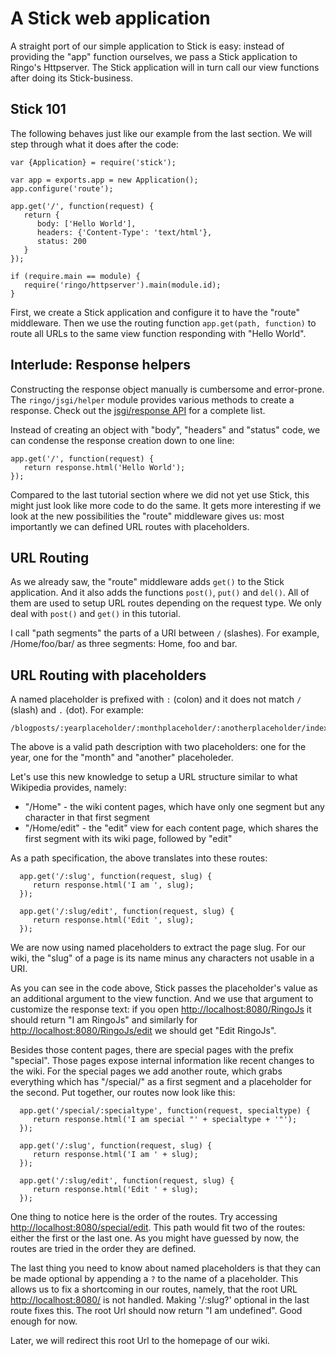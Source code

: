 A Stick web application
==================================

A straight port of our simple application to Stick is easy: instead of providing the "app" function ourselves, we pass a Stick application to Ringo's Httpserver. The Stick application will in turn call our view functions after doing its Stick-business.

Stick 101
-------------

The following behaves just like our example from the last section. We will step through what it does after the code:

    var {Application} = require('stick');

    var app = exports.app = new Application();
    app.configure('route');

    app.get('/', function(request) {
       return {
          body: ['Hello World'],
          headers: {'Content-Type': 'text/html'},
          status: 200
       }
    });

    if (require.main == module) {
       require('ringo/httpserver').main(module.id);
    }

First, we create a Stick application and configure it to have the "route" middleware. Then we use the routing function `app.get(path, function)` to route all URLs to the same view function responding with "Hello World".

Interlude: Response helpers
-----------------------------

Constructing the response object manually is cumbersome and error-prone. The `ringo/jsgi/helper` module provides various methods to create a response. Check out the [jsgi/response API](http://ringojs.org/api/master/ringo/jsgi/response/) for a complete list.

Instead of creating an object with "body", "headers" and "status" code, we can condense the response creation down to one line:

    app.get('/', function(request) {
       return response.html('Hello World');
    });

Compared to the last tutorial section where we did not yet use Stick, this might just look like more code to do the same. It gets more interesting if we look at the new possibilities the "route" middleware gives us: most importantly we can defined URL routes with placeholders.

URL Routing
-------------

As we already saw, the "route" middleware adds `get()` to the Stick application. And it also adds the functions `post()`, `put()` and `del()`. All of them are used to setup URL routes depending on the request type. We only deal with `post()` and `get()` in this tutorial.


I call "path segments" the parts of a URI between `/` (slashes). For example, /Home/foo/bar/ as three segments: Home, foo and bar.

URL Routing with placeholders
-----------------

A named placeholder is prefixed with `:` (colon) and it does not match `/` (slash) and `.` (dot). For example:

    /blogposts/:yearplaceholder/:monthplaceholder/:anotherplaceholder/index.html


The above is a valid path description with two placeholders: one for the year, one for the "month" and "another" placeholeder.

Let's use this new knowledge to setup a URL structure similar to what Wikipedia provides, namely:

  * "/Home" - the wiki content pages, which have only one segment but any character in that first segment
  * "/Home/edit" - the "edit" view for each content page, which shares the first segment with its wiki page, followed by "edit"

As a path specification, the above translates into these routes:


      app.get('/:slug', function(request, slug) {
         return response.html('I am ', slug);
      });

      app.get('/:slug/edit', function(request, slug) {
         return response.html('Edit ', slug);
      });

We are now using named placeholders to extract the page slug. For our wiki, the "slug" of a page is its name minus any characters not usable in a URI.

As you can see in the code above, Stick passes the placeholder's value as an additional argument to the view function. And we use that argument to customize the response text: if you open <http://localhost:8080/RingoJs> it should return "I am RingoJs" and similarly for <http://localhost:8080/RingoJs/edit> we should get "Edit RingoJs".

Besides those content pages, there are special pages with the prefix "special". Those pages expose internal information like recent changes to the wiki. For the special pages we add another route, which grabs everything which has "/special/" as a first segment and a placeholder for the second. Put together, our routes now look like this:

      app.get('/special/:specialtype', function(request, specialtype) {
         return response.html('I am special "' + specialtype + '"');
      });

      app.get('/:slug', function(request, slug) {
         return response.html('I am ' + slug);
      });

      app.get('/:slug/edit', function(request, slug) {
         return response.html('Edit ' + slug);
      });


One thing to notice here is the order of the routes. Try accessing <http://localhost:8080/special/edit>. This path would fit two of the routes: either the first or the last one. As you might have guessed by now, the routes are tried in the order they are defined.

The last thing you need to know about named placeholders is that they can be made optional by appending a `?` to the name of a placeholder. This allows us to fix a shortcoming in our routes, namely, that the root URL <http://localhost:8080/> is not handled. Making '/:slug?' optional in the last route fixes this. The root Url should now return "I am undefined". Good enough for now.

Later, we will redirect this root Url to the homepage of our wiki.

